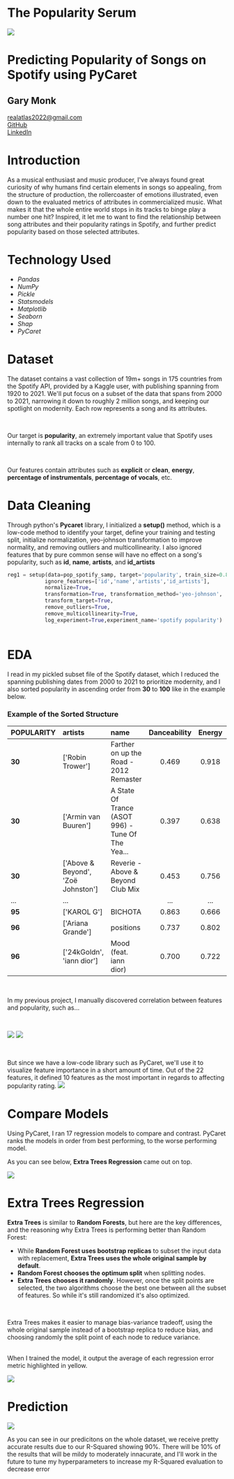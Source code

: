 # **The Popularity Serum**
![](https://i1.wp.com/www.loudlab.org/wp-content/uploads/2021/06/spotify-algo-image-1.jpg?fit=2000%2C1010&ssl=1)
# **Predicting Popularity of Songs on Spotify using PyCaret**
## **Gary Monk**

[realatlas2022@gmail.com]() <br>
[GitHub](https://github.com/ATLas278)
<br>
[LinkedIn](https://www.linkedin.com/in/gary-monk-a58599164/)

# **Introduction**
As a musical enthusiast and music producer, I've always found great curiosity of why humans find certain elements in songs so appealing, from the structure of production, the rollercoaster of emotions illustrated, even down to the evaluated metrics of attributes in commercialized music. What makes it that the whole entire world stops in its tracks to binge play a number one hit? Inspired, it let me to want to find the relationship between song attributes and their popularity ratings in Spotify, and further predict popularity based on those selected attributes.

# **Technology Used**
* *Pandas*
* *NumPy*
* *Pickle*
* *Statsmodels*
* *Matplotlib*
* *Seaborn*
* *Shap*
* *PyCaret*

# **Dataset**
The dataset contains a vast collection of 19m+ songs in 175 countries from the Spotify API, provided by a Kaggle user, with publishing spanning from 1920 to 2021. We'll put focus on a subset of the data that spans from 2000 to 2021, narrowing it down to roughly 2 million songs, and keeping our spotlight on modernity. Each row represents a song and its attributes. 

<br>

Our target is **popularity**, an extremely important value that Spotify uses internally to rank all tracks on a scale from 0 to 100.

<br>

Our features contain attributes such as **explicit** or **clean**, **energy**, **percentage of instrumentals**, **percentage of vocals**, etc. 

# **Data Cleaning**
Through python's **Pycaret** library, I initialized a **setup()** method, which is a low-code method to identify your target, define your training and testing split, initialize normalization, yeo-johnson transformation to improve normality, and removing outliers and multicollinearity. I also ignored features that by pure common sense will have no effect on a song's popularity, such as **id**, **name**, **artists**, and **id_artists**

```python
reg1 = setup(data=pop_spotify_samp, target='popularity', train_size=0.80,
            ignore_features=['id','name','artists','id_artists'],
            normalize=True,
            transformation=True, transformation_method='yeo-johnson',
            transform_target=True,
            remove_outliers=True,
            remove_multicollinearity=True,
            log_experiment=True,experiment_name='spotify popularity')
            
```
# **EDA**
I read in my pickled subset file of the Spotify dataset, which I reduced the spanning publishing dates from 2000 to 2021 to prioritize modernity, and I also sorted popularity in ascending order from **30** to **100** like in the example below.
<br>

### Example of the Sorted Structure
|**POPULARITY** |artists|name|Danceability |Energy |Instrumentalness |Speechiness |Explicit |Mode |
|:--------------|:-------|:----|:------------:|:------:|:----------------:|:-----------:|:--------:|:----:|
|         **30**| ['Robin Trower']|Farther on up the Road - 2012 Remaster| 0.469|  0.918|         0.000392|      0.1730|        0|    1|
|         **30**| ['Armin van Buuren']|A State Of Trance (ASOT 996) - Tune Of The Yea...| 0.397|  0.638|         0.000000|      0.1760|        0|    1|
|         **30**| ['Above & Beyond', 'Zoë Johnston']|Reverie - Above & Beyond Club Mix| 0.453|  0.756|         0.064800|      0.0472|        0|    1|
|...            |...    |    |...      |...    |...              |...         |...      |...  |
|         **95**| ['KAROL G']|BICHOTA	| 0.863|  0.666|         0.000493|      0.1520|        1|    0|
|         **96**| ['Ariana Grande']|positions	| 0.737|  0.802|         0.000000|      0.0878|        1|    1|
|         **96**| ['24kGoldn', 'iann dior'] |Mood (feat. iann dior)| 0.700|  0.722|         0.000000|      0.0369|        1|    0|


<br>


In my previous project, I manually discovered correlation between features and popularity, such as...

<br>

![](https://raw.githubusercontent.com/ATLas278/SpotifyDanceabillity/main/Images/danceability.png)
![](https://raw.githubusercontent.com/ATLas278/SpotifyDanceabillity/main/Images/inst_and_speech.png)

<br>

But since we have a low-code library such as PyCaret, we'll use it to visualize feature importance in a short amount of time. Out of the 22 features, it defined 10 features as the most important in regards to affecting popularity rating.
![](images/feature.png)

# **Compare Models**
Using PyCaret, I ran 17 regression models to compare and contrast. PyCaret ranks the models in order from best performing, to the worse performing model.
<br>

As you can see below, **Extra Trees Regression** came out on top.

![](images/compare_models.png)

# **Extra Trees Regression**
**Extra Trees** is similar to **Random Forests**, but here are the key differences, and the reasoning why Extra Trees is performing better than Random Forest: <br>

* While **Random Forest uses bootstrap replicas** to subset the input data with replacement, **Extra Trees uses the whole original sample by default**.
* **Random Forest chooses the optimum split** when splitting nodes.
* **Extra Trees chooses it randomly**. However, once the split points are selected, the two algorithms choose the best one between all the subset of features. So while it's still randomized it's also optimized.

<br>

Extra Trees makes it easier to manage bias-variance tradeoff, using the whole original sample instead of a bootstrap replica to reduce bias, and choosing randomly the split point of each node to reduce variance.

<br>
When I trained the model, it output the average of each regression error metric highlighted in yellow.

![](images/extra_trees_error_metrics.png)

# Prediction

![](images/spotify_predictions.png)

As you can see in our predicitons on the whole dataset, we receive pretty accurate results due to our R-Squared showing 90%. There will be 10% of the results that will be mildy to moderately innacurate, and I'll work in the future to tune my hyperparameters to increase my R-Squared evaluation to decrease error